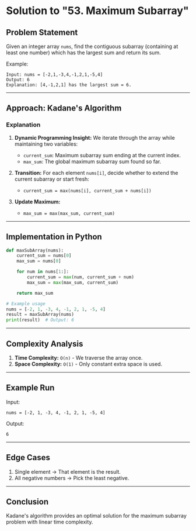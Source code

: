 # Solution to "53. Maximum Subarray"

## Problem Statement

Given an integer array `nums`, find the contiguous subarray (containing at least one number) which has the largest sum and return its sum.

Example:

```
Input: nums = [-2,1,-3,4,-1,2,1,-5,4]
Output: 6
Explanation: [4,-1,2,1] has the largest sum = 6.
```

---

## Approach: Kadane's Algorithm

### Explanation

1. **Dynamic Programming Insight:** We iterate through the array while maintaining two variables:
    
    - `current_sum`: Maximum subarray sum ending at the current index.
    - `max_sum`: The global maximum subarray sum found so far.
2. **Transition:** For each element `nums[i]`, decide whether to extend the current subarray or start fresh:
    
    - `current_sum = max(nums[i], current_sum + nums[i])`
3. **Update Maximum:**
    
    - `max_sum = max(max_sum, current_sum)`

---

## Implementation in Python

```python
def maxSubArray(nums):
    current_sum = nums[0]
    max_sum = nums[0]

    for num in nums[1:]:
        current_sum = max(num, current_sum + num)
        max_sum = max(max_sum, current_sum)

    return max_sum

# Example usage
nums = [-2, 1, -3, 4, -1, 2, 1, -5, 4]
result = maxSubArray(nums)
print(result)  # Output: 6
```

---

## Complexity Analysis

1. **Time Complexity:** `O(n)` - We traverse the array once.
2. **Space Complexity:** `O(1)` - Only constant extra space is used.

---

## Example Run

Input:

```
nums = [-2, 1, -3, 4, -1, 2, 1, -5, 4]
```

Output:

```
6
```

---

## Edge Cases

1. Single element → That element is the result.
2. All negative numbers → Pick the least negative.

---

## Conclusion

Kadane's algorithm provides an optimal solution for the maximum subarray problem with linear time complexity.